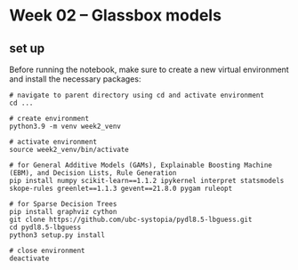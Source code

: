 # Week 02 – Glassbox models


## set up

Before running the notebook, make sure to create a new virtual environment and install the necessary packages:

```
# navigate to parent directory using cd and activate environment
cd ...

# create environment
python3.9 -m venv week2_venv

# activate environment
source week2_venv/bin/activate

# for General Additive Models (GAMs), Explainable Boosting Machine (EBM), and Decision Lists, Rule Generation
pip install numpy scikit-learn==1.1.2 ipykernel interpret statsmodels skope-rules greenlet==1.1.3 gevent==21.8.0 pygam ruleopt

# for Sparse Decision Trees
pip install graphviz cython
git clone https://github.com/ubc-systopia/pydl8.5-lbguess.git
cd pydl8.5-lbguess
python3 setup.py install

# close environment
deactivate
```
